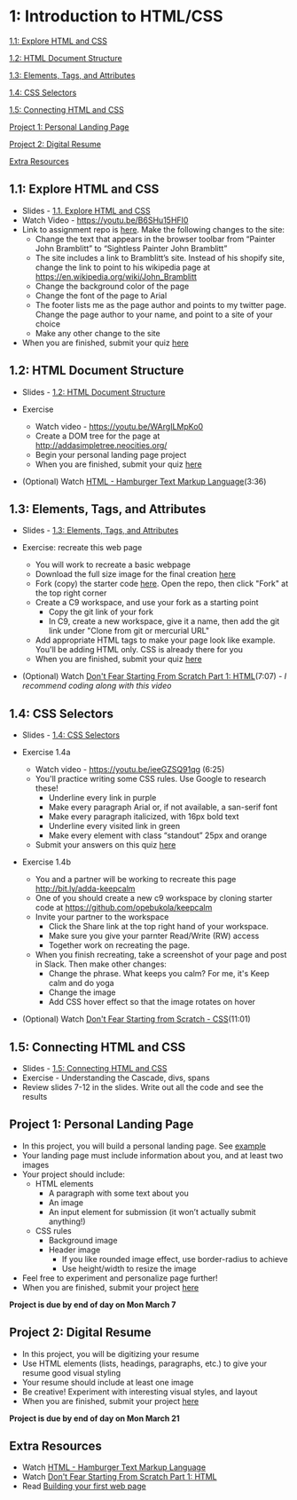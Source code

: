 1: Introduction to HTML/CSS
==========


[1.1: Explore HTML and CSS](#explore)

[1.2: HTML Document Structure](#htmlstructure)

[1.3: Elements, Tags, and Attributes](#tags)

[1.4: CSS Selectors](#selectors)

[1.5: Connecting HTML and CSS](#connecting)

[Project 1: Personal Landing Page](#project1)

[Project 2: Digital Resume](#project1)

[Extra Resources](#resources)



<a id="explore">1.1: Explore HTML and CSS</a>
-----------------------

+ Slides - [1.1. Explore HTML and CSS](https://docs.google.com/presentation/d/1VZ8-_vjXeNGnQk3fhnuoX1mDof13Z6u634LaiZgpJ0Y/edit?usp=sharing) 
+ Watch Video - https://youtu.be/B6SHu15HFI0
+ Link to assignment repo is [here](https://classroom.github.com/assignment-invitations/fff7031ace6dfd101c672c5f4769ca14). 
 Make the following changes to the site:
    + Change the text that appears in the browser toolbar from “Painter John Bramblitt” to “Sightless Painter John Bramblitt”
    + The site includes a link to Bramblitt’s site. Instead of his shopify site, change the link to point to his wikipedia page at https://en.wikipedia.org/wiki/John_Bramblitt
    + Change the background color of the page
    + Change the font of the page to Arial
    + The footer lists me as the page author and points to my twitter page. Change the page author to your name, and point to a site of your choice
    + Make any other change to the site
+ When you are finished, submit your quiz [here](https://docs.google.com/forms/d/15H6-bqZJAuQrbu8KZn8Qz_v0gXoD823S-dYgtsPT1_Y/viewform)


<a id="htmlstructure">1.2: HTML Document Structure</a>
-----------------------

+ Slides - [1.2: HTML Document Structure](https://docs.google.com/presentation/d/1asJMdIOdUb_RXO9XOSaIqKlKSTFXaKD2Jlf_JLGadDQ/edit?usp=sharing)

+ Exercise
  + Watch video - https://youtu.be/WArgILMpKo0
  + Create a DOM tree for the page at http://addasimpletree.neocities.org/
  + Begin your personal landing page project
  + When you are finished, submit your quiz [here](https://docs.google.com/forms/d/1bE1TMfPkbvOxoDNlUbZjTU-e3nBsi4gxqB9iWlsGwak/viewform)

+ (Optional) Watch [HTML - Hamburger Text Markup Language](http://www.dontfeartheinternet.com/02-html/)(3:36)

<a id="tags">1.3: Elements, Tags, and Attributes</a>
-----------------------

+ Slides - [1.3: Elements, Tags, and Attributes](https://docs.google.com/presentation/d/1QmxASeeHCEbBrv23lauk-EJQlwRQh5jGXvYr-UzaPZ4/edit?usp=sharing)

+ Exercise: recreate this web page
  + You will work to recreate a basic webpage
  + Download the full size image for the final creation [here](https://drive.google.com/file/d/0B1MYP7sU_C0va004c3V3akhuSEU/view)
  + Fork (copy) the starter code [here](https://github.com/opebukola/recreate). Open the repo, then click "Fork" at the top right corner
  + Create a C9 workspace, and use your fork as a starting point
    + Copy the git link of your fork
    + In C9, create a new workspace, give it a name, then add the git link under "Clone from git or mercurial URL"
  + Add appropriate HTML tags to make your page look like example. You'll be adding HTML only. CSS is already there for you
  + When you are finished, submit your quiz [here](https://docs.google.com/forms/d/1LR-xGlCZUQuSGOqWZ4aAxTq-YIEAEBGbMutWdVx0wXA/viewform)

+ (Optional) Watch [Don't Fear Starting From Scratch Part 1: HTML](http://www.dontfeartheinternet.com/04-from-scratch/)(7:07) - *I recommend coding along with this video*

<a id="selectors">1.4: CSS Selectors</a>
-----------------------

+ Slides - [1.4: CSS Selectors](https://docs.google.com/presentation/d/1w7uhP2Uvq8xwFUck7RKVBYo_jBUTiOfAoXkQix6pMCM/edit?usp=sharing)

+ Exercise 1.4a
  + Watch video - https://youtu.be/ieeGZSQ91qg (6:25)
  + You'll practice writing some CSS rules. Use Google to research these!
    + Underline every link in purple
    + Make every paragraph Arial or, if not available, a san-serif font
    + Make every paragraph italicized, with 16px bold text
    + Underline every visited link in green
    + Make every element with class “standout” 25px and orange
  + Submit your answers on this quiz [here](https://docs.google.com/forms/d/1LGeWkQxF3Pl7JQUhLuG-bL9QwkNPOdg3XUgCvKb8-ZY/viewform)

+ Exercise 1.4b
  + You and a partner will be working to recreate this page http://bit.ly/adda-keepcalm
  + One of you should create a new c9 workspace by cloning starter code at https://github.com/opebukola/keepcalm
  + Invite your partner to the workspace
    + Click the Share link at the top right hand of your workspace.
    + Make sure you give your parnter Read/Write (RW) access 
    + Together work on recreating the page. 
  + When you finish recreating, take a screenshot of your page and post in Slack. Then make other changes:
    + Change the phrase. What keeps you calm? For me, it's Keep calm and do yoga
    + Change the image
    + Add CSS hover effect so that the image rotates on hover

+ (Optional) Watch [Don't Fear Starting from Scratch - CSS](http://www.dontfeartheinternet.com/05-from-scratch/)(11:01)


<a id="connecting">1.5: Connecting HTML and CSS</a>
-----------------------

+ Slides - [1.5: Connecting HTML and CSS](https://docs.google.com/presentation/d/1N2fSvD5-MjL9eoae8wuZlJTtenba0HW2K2ESootkbFI/edit?usp=sharing)
+ Exercise - Understanding the Cascade, divs, spans
 + Review slides 7-12 in the slides. Write out all the code and see the results



<a id="project1">Project 1: Personal Landing Page</a>
-----------------------

+ In this project, you will build a personal landing page. See [example](https://drive.google.com/file/d/0B1MYP7sU_C0vd1ZXRHBvb1FWVE0/view?usp=sharing)
+ Your landing page must include information about you, and at least two images
+ Your project should include:
  + HTML elements
    + A paragraph with some text about you 
    + An image
    + An input element for submission (it won’t actually submit anything!)
  + CSS rules
    + Background image 
    + Header image
      + If you like rounded image effect, use border-radius to achieve
      + Use height/width to resize the image 
+ Feel free to experiment and personalize page further!
+ When you are finished, submit your project [here](https://docs.google.com/forms/d/1A4rRTC1-k-eG9gZ-SC0jYiMyoUtFVqHsv_QIWSfv8pE/viewform)


**Project is due by end of day on Mon March 7**

<a id="project2">Project 2: Digital Resume</a>
-----------------------

+ In this project, you will be digitizing your resume
+ Use HTML elements (lists, headings, paragraphs, etc.) to give your resume good visual styling
+ Your resume should include at least one image
+ Be creative! Experiment with interesting visual styles, and layout
+ When you are finished, submit your project [here](https://docs.google.com/forms/d/1A4rRTC1-k-eG9gZ-SC0jYiMyoUtFVqHsv_QIWSfv8pE/viewform)

**Project is due by end of day on Mon March 21**

  
<a id="resources">Extra Resources</a>
-----------------------

+ Watch [HTML - Hamburger Text Markup Language](http://www.dontfeartheinternet.com/02-html/)
+ Watch [Don't Fear Starting From Scratch Part 1: HTML](http://www.dontfeartheinternet.com/04-from-scratch/)
+ Read [Building your first web page](http://learn.shayhowe.com/html-css/building-your-first-web-page/)